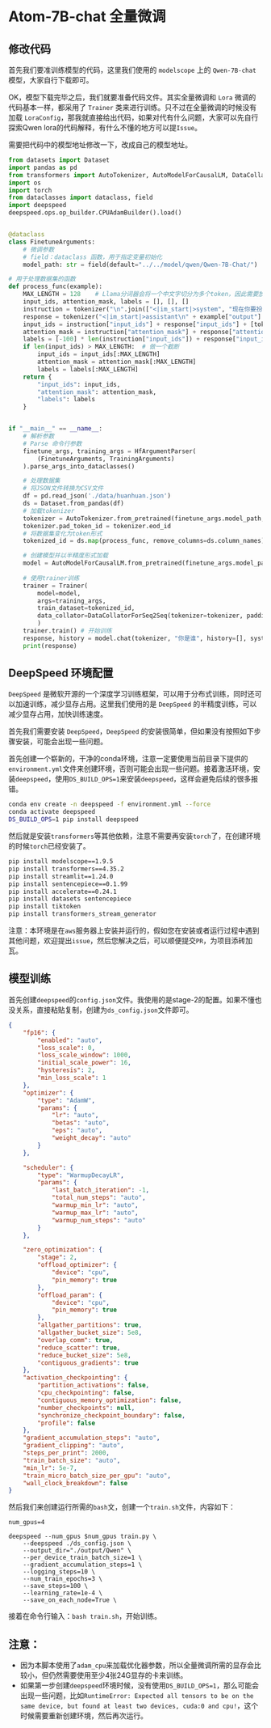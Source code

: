# Atom-7B-chat 全量微调

## 修改代码

首先我们要准训练模型的代码，这里我们使用的 `modelscope` 上的 `Qwen-7B-chat` 模型，大家自行下载即可。

OK，模型下载完毕之后，我们就要准备代码文件。其实全量微调和 `Lora` 微调的代码基本一样，都采用了 `Trainer` 类来进行训练。只不过在全量微调的时候没有加载 `LoraConfig`，那我就直接给出代码，如果对代有什么问题，大家可以先自行探索Qwen lora的代码解释，有什么不懂的地方可以提`Issue`。

需要把代码中的模型地址修改一下，改成自己的模型地址。

```python
from datasets import Dataset
import pandas as pd
from transformers import AutoTokenizer, AutoModelForCausalLM, DataCollatorForSeq2Seq, TrainingArguments, HfArgumentParser, Trainer
import os
import torch
from dataclasses import dataclass, field
import deepspeed
deepspeed.ops.op_builder.CPUAdamBuilder().load()


@dataclass
class FinetuneArguments:
    # 微调参数
    # field：dataclass 函数，用于指定变量初始化
    model_path: str = field(default="../../model/qwen/Qwen-7B-Chat/")

# 用于处理数据集的函数
def process_func(example):
    MAX_LENGTH = 128    # Llama分词器会将一个中文字切分为多个token，因此需要放开一些最大长度，保证数据的完整性
    input_ids, attention_mask, labels = [], [], []
    instruction = tokenizer("\n".join(["<|im_start|>system", "现在你要扮演皇帝身边的女人--甄嬛.<|im_end|>" + "\n<|im_start|>user\n" + example["instruction"] + example["input"] + "<|im_end|>\n"]).strip(), add_special_tokens=False)  # add_special_tokens 不在开头加 special_tokens
    response = tokenizer("<|im_start|>assistant\n" + example["output"] + "<|im_end|>\n", add_special_tokens=False)
    input_ids = instruction["input_ids"] + response["input_ids"] + [tokenizer.pad_token_id]
    attention_mask = instruction["attention_mask"] + response["attention_mask"] + [1]  # 因为eos token咱们也是要关注的所以 补充为1
    labels = [-100] * len(instruction["input_ids"]) + response["input_ids"] + [tokenizer.pad_token_id]  # Qwen的特殊构造就是这样的
    if len(input_ids) > MAX_LENGTH:  # 做一个截断
        input_ids = input_ids[:MAX_LENGTH]
        attention_mask = attention_mask[:MAX_LENGTH]
        labels = labels[:MAX_LENGTH]
    return {
        "input_ids": input_ids,
        "attention_mask": attention_mask,
        "labels": labels
    }


if "__main__" == __name__:
    # 解析参数
    # Parse 命令行参数
    finetune_args, training_args = HfArgumentParser(
        (FinetuneArguments, TrainingArguments)
    ).parse_args_into_dataclasses()

    # 处理数据集
    # 将JSON文件转换为CSV文件
    df = pd.read_json('./data/huanhuan.json')
    ds = Dataset.from_pandas(df)
    # 加载tokenizer
    tokenizer = AutoTokenizer.from_pretrained(finetune_args.model_path, use_fast=False, trust_remote_code=True)
    tokenizer.pad_token_id = tokenizer.eod_id
    # 将数据集变化为token形式
    tokenized_id = ds.map(process_func, remove_columns=ds.column_names)

    # 创建模型并以半精度形式加载
    model = AutoModelForCausalLM.from_pretrained(finetune_args.model_path, trust_remote_code=True, torch_dtype=torch.half, device_map={"": int(os.environ.get("LOCAL_RANK") or 0)})
    
    # 使用trainer训练
    trainer = Trainer(
        model=model,
        args=training_args,
        train_dataset=tokenized_id,
        data_collator=DataCollatorForSeq2Seq(tokenizer=tokenizer, padding=True),
        )
    trainer.train() # 开始训练
    response, history = model.chat(tokenizer, "你是谁", history=[], system="现在你要扮演皇帝身边的女人--甄嬛.")
    print(response)
```

## DeepSpeed 环境配置

`DeepSpeed` 是微软开源的一个深度学习训练框架，可以用于分布式训练，同时还可以加速训练，减少显存占用。这里我们使用的是 `DeepSpeed` 的半精度训练，可以减少显存占用，加快训练速度。

首先我们需要安装 `DeepSpeed`，`DeepSpeed` 的安装很简单，但如果没有按照如下步骤安装，可能会出现一些问题。

首先创建一个崭新的，干净的conda环境，注意一定要使用当前目录下提供的`environment.yml`文件来创建环境，否则可能会出现一些问题。接着激活环境，安装`deepspeed`，使用`DS_BUILD_OPS=1`来安装`deepspeed`，这样会避免后续的很多报错。

```bash
conda env create -n deepspeed -f environment.yml --force
conda activate deepspeed 
DS_BUILD_OPS=1 pip install deepspeed
```

然后就是安装`transformers`等其他依赖，注意不需要再安装`torch`了，在创建环境的时候`torch`已经安装了。

```bash
pip install modelscope==1.9.5
pip install transformers==4.35.2
pip install streamlit==1.24.0
pip install sentencepiece==0.1.99
pip install accelerate==0.24.1
pip install datasets sentencepiece
pip install tiktoken
pip install transformers_stream_generator
```

注意：本环境是在`aws`服务器上安装并运行的，假如您在安装或者运行过程中遇到其他问题，欢迎提出`issue`，然后您解决之后，可以顺便提交`PR`，为项目添砖加瓦。

## 模型训练

首先创建`deepspeed`的`config.json`文件。我使用的是stage-2的配置。如果不懂也没关系，直接粘贴复制，创建为`ds_config.json`文件即可。

```json
{
    "fp16": {
        "enabled": "auto",
        "loss_scale": 0,
        "loss_scale_window": 1000,
        "initial_scale_power": 16,
        "hysteresis": 2,
        "min_loss_scale": 1
    },
    "optimizer": {
        "type": "AdamW",
        "params": {
            "lr": "auto",
            "betas": "auto",
            "eps": "auto",
            "weight_decay": "auto"
        }
    },

    "scheduler": {
        "type": "WarmupDecayLR",
        "params": {
            "last_batch_iteration": -1,
            "total_num_steps": "auto",
            "warmup_min_lr": "auto",
            "warmup_max_lr": "auto",
            "warmup_num_steps": "auto"
        }
    },

    "zero_optimization": {
        "stage": 2,
        "offload_optimizer": {
            "device": "cpu",
            "pin_memory": true
        },
        "offload_param": {
            "device": "cpu",
            "pin_memory": true
        },
        "allgather_partitions": true,
        "allgather_bucket_size": 5e8,
        "overlap_comm": true,
        "reduce_scatter": true,
        "reduce_bucket_size": 5e8,
        "contiguous_gradients": true
    },
    "activation_checkpointing": {
        "partition_activations": false,
        "cpu_checkpointing": false,
        "contiguous_memory_optimization": false,
        "number_checkpoints": null,
        "synchronize_checkpoint_boundary": false,
        "profile": false
    },
    "gradient_accumulation_steps": "auto",
    "gradient_clipping": "auto",
    "steps_per_print": 2000,
    "train_batch_size": "auto",
    "min_lr": 5e-7,
    "train_micro_batch_size_per_gpu": "auto",
    "wall_clock_breakdown": false
}
```
然后我们来创建运行所需的`bash`文，创建一个`train.sh`文件，内容如下：

```shell
num_gpus=4

deepspeed --num_gpus $num_gpus train.py \
    --deepspeed ./ds_config.json \
    --output_dir="./output/Qwen" \
    --per_device_train_batch_size=1 \
    --gradient_accumulation_steps=1 \
    --logging_steps=10 \
    --num_train_epochs=3 \
    --save_steps=100 \
    --learning_rate=1e-4 \
    --save_on_each_node=True \
```

接着在命令行输入：`bash train.sh`，开始训练。

## 注意： 
    
- 因为本脚本使用了`adam_cpu`来加载优化器参数，所以全量微调所需的显存会比较小，但仍然需要使用至少4张24G显存的卡来训练。
- 如果第一步创建`deepspeed`环境时候，没有使用`DS_BUILD_OPS=1`，那么可能会出现一些问题，比如`RuntimeError: Expected all tensors to be on the same device, but found at least two devices, cuda:0 and cpu!`，这个时候需要重新创建环境，然后再次运行。